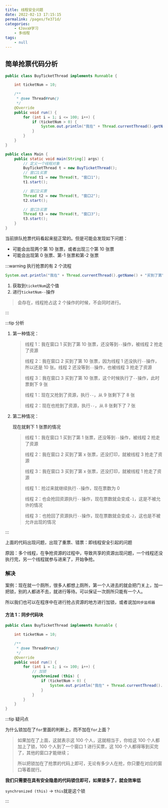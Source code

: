 ```yaml
---
title: 线程安全问题
date: 2022-02-13 17:15:15
permalink: /pages/fe371d/
categories:
    - 《Java》学习
    - 多线程
tags:
    - null
---
```


## 简单抢票代码分析

```java
public class BuyTicketThread implements Runnable {

    int ticketNum = 10;

    /**
     * @see Thread#run()
     */
    @Override
    public void run() {
        for (int i = 1; i <= 100; i++) {
            if (ticketNum > 0) {
                System.out.println("我在" + Thread.currentThread().getName() + "买到了第" + ticketNum-- + "张车票");
            }
        }
    }
}

```

```java
public class Main {
    public static void main(String[] args) {
        // 定义一个线程对象
        BuyTicketThread t = new BuyTicketThread();
        // 窗口1买票
        Thread t1 = new Thread(t, "窗口1");
        t1.start();

        // 窗口2买票
        Thread t2 = new Thread(t, "窗口2");
        t2.start();

        // 窗口3买票
        Thread t3 = new Thread(t, "窗口3");
        t3.start();
    }
}

```

当前排队抢票代码看起来挺正常的。但是可能会发现如下问题：

-   可能会出现两个第 10 张票，或者出现三个第 10 张票
-   可能会出现第 0 张票、第-1 张票和第-2 张票

:::warning 执行抢票的有 2 个流程

```java
System.out.println("我在" + Thread.currentThread().getName() + "买到了第" + ticketNum-- + "张车票");
```

1.  获取到`ticketNum`这个值
2.  进行`ticketNum--`操作

> 会存在，线程抢占这 2 个操作的时候，不会同时进行。

:::

:::tip 分析

1.  第一种情况：

    > 线程 1：我在窗口 1 买到了第 10 张票，还没等到`--`操作，被线程 2 抢走了资源
    >
    > 线程 2：我在窗口 2 买到了第 10 张票，因为线程 1 还没执行`--`操作，所以还是 10 张。线程 2 还没等到`--`操作，也被线程 3 抢走了资源
    >
    > 线程 3：我在窗口 3 买到了第 10 张票，这个时候执行了`--`操作，此时票剩下 9 张
    >
    > 线程 1：现在又抢到了资源，执行`--`，从 9 张剩下了 8 张
    >
    > 线程 2：现在也抢到了资源，执行`--`，从 8 张剩下了 7 张

2.  第二种情况：

    现在就剩下 1 张票的情况

    > 线程 1：我在窗口 1 买到了第 1 张票，还没等到`--`操作，被线程 2 抢走了资源
    >
    > 线程 2：我在窗口 2 买到了第 x 张票，还没打印，就被线程 3 抢走了资源
    >
    > 线程 3：我在窗口 3 买到了第 x 张票，还没打印，就被线程 1 抢走了资源
    >
    > 线程 1：抢过来就继续执行`--`操作，现在票数为 0
    >
    > 线程 2：也会抢回资源执行`--`操作，现在票数就会变成`-1`，这是不被允许的情况
    >
    > 线程 3：也抢回了资源执行`--`操作，现在票数就会变成`-2`，这也是不被允许出现的情况

:::

上面的代码出现问题，出现了重票、错票：即线程安全引起的问题

原因：多个线程，在争抢资源的过程中，导致共享的资源出现问题，一个线程还没执行完，另一个线程就参与进来了，开始争抢。

### 解决

案例：现在就一个厕所，很多人都想上厕所，第一个人进去的就会把门关上，加一把锁，别的人都进不去，就进行等待。可以保证一次厕所只能有一个人。

所以我们也可以在程序中在进行抢占资源的地方进行加锁，或者说加`同步监视器`

#### 方法 1：同步代码块

```java
public class BuyTicketThread implements Runnable {

    int ticketNum = 10;

    /**
     * @see Thread#run()
     */
    @Override
    public void run() {
        for (int i = 1; i <= 100; i++) {
            // 加锁
            synchronized (this) {
                if (ticketNum > 0) {
                    System.out.println("我在" + Thread.currentThread().getName() + "买到了第" + ticketNum-- + "张车票");
                }
            }
        }
    }
}

```

:::tip 疑问点

为什么锁加在了`for`里面的判断上，而不加在`for`上面？

> 如果加在了上面，这就表示这 100 个人，这就相当于，你给这 100 个人都加上了锁，100 个人到了一个窗口 1 进行买票，这 100 个人都得等到买完了，其他的窗口才能继续；
>
> 所以把锁加在了抢票的代码上即可，无论有多少人在抢，你只要在对应的窗口等着就行。

**我们只需要在具有安全隐患的代码锁住即可，如果锁多了，就会效率低**

`synchronized (this)` -> `this`就是这个锁

:::

